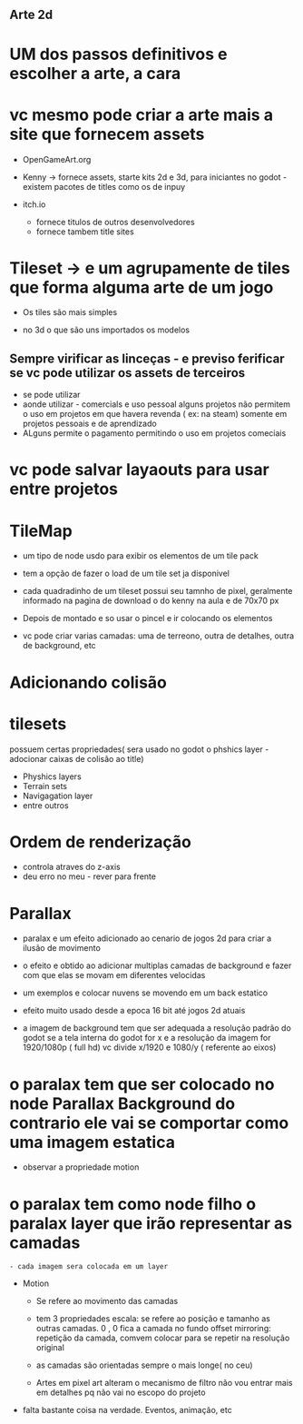 ## Arte 2d

# UM dos passos definitivos e escolher a arte, a cara

# vc mesmo pode criar a arte mais a site que fornecem assets

  - OpenGameArt.org

  - Kenny -> fornece assets, starte kits 2d e 3d, para iniciantes no godot
            - existem pacotes de titles como os de inpuy

  - itch.io
    - fornece titulos de outros desenvolvedores
    - fornece tambem title sites

# Tileset -> e um agrupamente de tiles que forma alguma arte de um jogo

  - Os tiles são mais simples

  - no 3d o que são uns importados os modelos



## Sempre virificar as linceças - e previso ferificar se vc pode utilizar os assets de terceiros
   - se pode utilizar
   - aonde utilizar - comercials e uso pessoal
     alguns projetos não permitem o uso em projetos em que havera revenda ( ex:  na steam) somente em projetos pessoais e de aprendizado
   - ALguns permite o pagamento permitindo  o uso em projetos comeciais

# vc pode salvar layaouts para usar entre projetos

# TileMap
  - um tipo de node usdo para exibir os elementos de um tile pack
  - tem a opção de fazer o load de um tile set ja disponivel

  - cada quadradinho de um tileset possui seu tamnho de pixel, geralmente informado na pagina de download
    o do kenny na aula e de 70x70 px
  - Depois de montado e so usar o pincel e ir colocando os elementos

  - vc pode criar varias camadas: uma de terreono, outra de detalhes, outra de background, etc

# Adicionando colisão

# tilesets

 possuem certas propriedades( sera usado no godot o phshics layer - adocionar caixas de colisão ao title)

 - Physhics layers
 - Terrain sets
 - Navigagation layer
 - entre outros


 # Ordem de renderização

  - controla atraves do z-axis
  - deu erro no meu - rever para frente

# Parallax

- paralax e um efeito adicionado ao cenario de jogos 2d para criar a ilusão de movimento
- o efeito e obtido ao adicionar multiplas camadas de background e fazer com que elas se movam em diferentes velocidas
- um exemplos e colocar nuvens se movendo em um back estatico
- efeito muito usado desde a epoca 16 bit até jogos 2d atuais

- a imagem de background tem que ser adequada a resolução padrão do godot
  se a tela interna do godot for x e a resolução da imagem for 1920/1080p ( full hd)
   vc divide x/1920 e 1080/y ( referente ao eixos)

 # o paralax tem que ser colocado no node Parallax Background do contrario ele vai se comportar como uma imagem estatica

 - observar a propriedade motion

  # o paralax tem como node filho o paralax layer que irão representar as camadas
    - cada imagem sera colocada em um layer

 - Motion
   
   - Se refere ao movimento das camadas
   - tem 3 propriedades
     escala: se refere ao posição e tamanho as outras camadas. 0 , 0 fica a camada no fundo
     offset
     mirroring: repetição da camada, comvem colocar para se repetir na resolução original

   - as camadas são orientadas sempre o mais longe( no ceu)

   - Artes em pixel art alteram o mecanismo de filtro
     não vou entrar mais em detalhes pq não vai no escopo do projeto
    
  - falta bastante coisa na verdade. Eventos, animação, etc